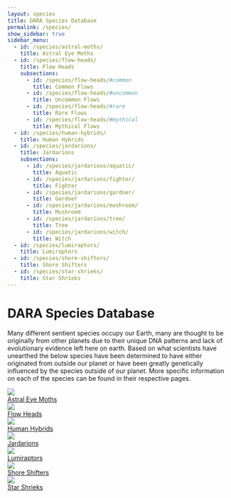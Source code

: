 ```yaml
---
layout: species
title: DARA Species Database
permalink: /species/
show_sidebar: true
sidebar_menu:
  - id: /species/astral-moths/
    title: Astral Eye Moths
  - id: /species/flow-heads/
    title: Flow Heads
    subsections:
      - id: /species/flow-heads/#common
        title: Common Flows
      - id: /species/flow-heads/#uncommon
        title: Uncommon Flows
      - id: /species/flow-heads/#rare
        title: Rare Flows
      - id: /species/flow-heads/#mythical
        title: Mythical Flows
  - id: /species/human-hybrids/
    title: Human Hybrids
  - id: /species/jardarions/
    title: Jardarions
    subsections:
      - id: /species/jardarions/aquatic/
        title: Aquatic
      - id: /species/jardarions/fighter/
        title: Fighter
      - id: /species/jardarions/gardner/
        title: Gardner
      - id: /species/jardarions/mushroom/
        title: Mushroom
      - id: /species/jardarions/tree/
        title: Tree
      - id: /species/jardarions/witch/
        title: Witch
  - id: /species/lumiraptors/
    title: Lumiraptors
  - id: /species/shore-shifters/
    title: Shore Shifters
  - id: /species/star-shrieks/
    title: Star Shrieks
---
```


# DARA Species Database

Many different sentient species occupy our Earth, many are thought to be originally from other planets due to their unique DNA patterns and lack of evolutionary evidence left here on earth. Based on what scientists have unearthed the below species have been determined to have either originated from outside our planet or have been greatly genetically influenced by the species outside of our planet. More specific information on each of the species can be found in their respective pages.

<div class="category-grid">
  <!-- Astral Eye Moths -->
  <a href="{{ '/species/astral-moths' | relative_url }}" class="category-item">
    <img src="{{ '/assets/images/astral-moth/astral-eye-moths-logo.png' | relative_url }}" class="category-image">
    <div class="category-title">Astral Eye Moths</div>
  </a>

  <!-- Flow Heads -->
  <a href="{{ '/species/flow-heads' | relative_url }}" class="category-item">
    <img src="{{ '/assets/images/flow-head/flow-head-logo.png' | relative_url }}" class="category-image">
    <div class="category-title">Flow Heads</div>
  </a>

  <!-- Human Hybrids -->
  <a href="{{ '/species/human-hybrids' | relative_url }}" class="category-item">
    <img src="{{ '/assets/images/human-hybrid/human-hybrid-logo.png' | relative_url }}" class="category-image">
    <div class="category-title">Human Hybrids</div>
  </a>

  <!-- Jardarions -->
  <a href="{{ '/species/jardarions' | relative_url }}" class="category-item">
    <img src="{{ '/assets/images/jardarion/jardarion-logo.png' | relative_url }}" class="category-image">
    <div class="category-title">Jardarions</div>
  </a>

  <!-- Lumiraptors -->
  <a href="{{ '/species/lumiraptors' | relative_url }}" class="category-item">
    <img src="{{ '/assets/images/lumiraptor-logo.png' | relative_url }}" class="category-image">
    <div class="category-title">Lumiraptors</div>
  </a>

  <!-- Shore Shifters -->
  <a href="{{ '/species/shore-shifters' | relative_url }}" class="category-item">
    <img src="{{ '/assets/images/shore-shifter/shore-shifter-logo.png' | relative_url }}" class="category-image">
    <div class="category-title">Shore Shifters</div>
  </a>

  <!-- Star Shrieks -->
  <a href="{{ '/species/star-shrieks' | relative_url }}" class="category-item">
    <img src="{{ '/assets/images/star-shriek-logo.png' | relative_url }}" class="category-image">
    <div class="category-title">Star Shrieks</div>
  </a>
</div>
